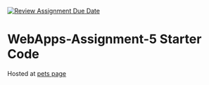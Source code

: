 [![Review Assignment Due Date](https://classroom.github.com/assets/deadline-readme-button-22041afd0340ce965d47ae6ef1cefeee28c7c493a6346c4f15d667ab976d596c.svg)](https://classroom.github.com/a/I_cAM86b)
# WebApps-Assignment-5 Starter Code

Hosted at [pets page]( https://44-563-webapps-s25.github.io/44563-webapps-s25-assignment5-CharanReddy2504/pets.html)